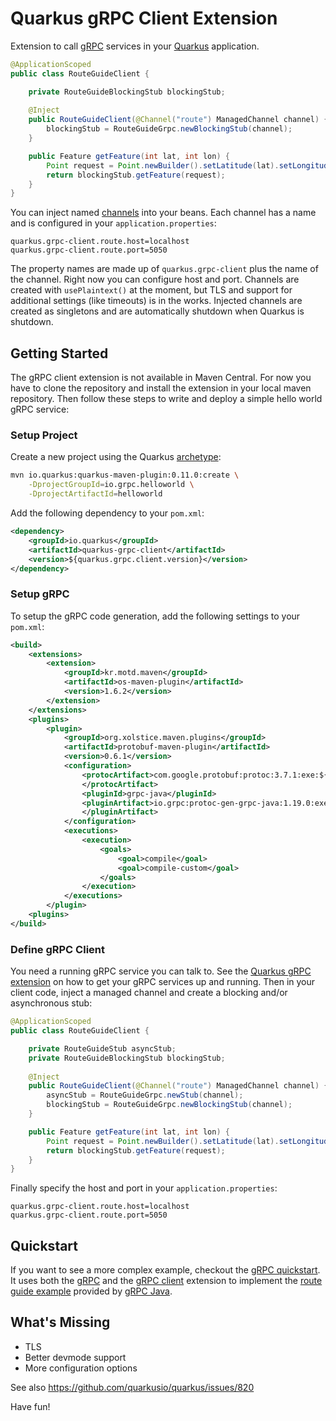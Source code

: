 # Quarkus gRPC Client Extension

Extension to call [gRPC](https://grpc.io/) services in your [Quarkus](https://quarkus.io) application. 

```java
@ApplicationScoped
public class RouteGuideClient {

    private RouteGuideBlockingStub blockingStub;
    
    @Inject
    public RouteGuideClient(@Channel("route") ManagedChannel channel) {
        blockingStub = RouteGuideGrpc.newBlockingStub(channel);    
    }

    public Feature getFeature(int lat, int lon) {
        Point request = Point.newBuilder().setLatitude(lat).setLongitude(lon).build();
        return blockingStub.getFeature(request);
    }
}
```

You can inject named [channels](https://grpc.io/docs/guides/concepts.html#channels) into your beans. Each channel has a name and is configured in your `application.properties`:

```properties
quarkus.grpc-client.route.host=localhost
quarkus.grpc-client.route.port=5050
``` 

The property names are made up of `quarkus.grpc-client` plus the name of the channel. Right now you can configure host and port. Channels are created with `usePlaintext()` at the moment, but TLS and support for additional settings (like timeouts) is in the works. Injected channels are created as singletons and are automatically shutdown when Quarkus is shutdown. 

## Getting Started

The gRPC client extension is not available in Maven Central. For now you have to clone the repository and install the extension in your local maven repository. Then follow these steps to write and deploy a simple hello world gRPC service:

### Setup Project

Create a new project using the Quarkus [archetype](https://quarkus.io/guides/getting-started-guide#bootstrapping-the-project):

```bash
mvn io.quarkus:quarkus-maven-plugin:0.11.0:create \
    -DprojectGroupId=io.grpc.helloworld \
    -DprojectArtifactId=helloworld
``` 

Add the following dependency to your `pom.xml`:

```xml
<dependency>
    <groupId>io.quarkus</groupId>
    <artifactId>quarkus-grpc-client</artifactId>
    <version>${quarkus.grpc.client.version}</version>
</dependency>
```

### Setup gRPC

To setup the gRPC code generation, add the following settings to your `pom.xml`:

```xml
<build>
    <extensions>
        <extension>
            <groupId>kr.motd.maven</groupId>
            <artifactId>os-maven-plugin</artifactId>
            <version>1.6.2</version>
        </extension>
    </extensions>
    <plugins>
        <plugin>
            <groupId>org.xolstice.maven.plugins</groupId>
            <artifactId>protobuf-maven-plugin</artifactId>
            <version>0.6.1</version>
            <configuration>
                <protocArtifact>com.google.protobuf:protoc:3.7.1:exe:${os.detected.classifier}
                </protocArtifact>
                <pluginId>grpc-java</pluginId>
                <pluginArtifact>io.grpc:protoc-gen-grpc-java:1.19.0:exe:${os.detected.classifier}
                </pluginArtifact>
            </configuration>
            <executions>
                <execution>
                    <goals>
                        <goal>compile</goal>
                        <goal>compile-custom</goal>
                    </goals>
                </execution>
            </executions>
        </plugin>
    <plugins>
</build>
```

### Define gRPC Client

You need a running gRPC service you can talk to. See the [Quarkus gRPC extension](https://github.com/hpehl/quarkus-grpc-extension) on how to get your gRPC services up and running. Then in your client code, inject a managed channel and create a blocking and/or asynchronous stub:
 
```java
@ApplicationScoped
public class RouteGuideClient {

    private RouteGuideStub asyncStub;
    private RouteGuideBlockingStub blockingStub;
    
    @Inject
    public RouteGuideClient(@Channel("route") ManagedChannel channel) {
        asyncStub = RouteGuideGrpc.newStub(channel);
        blockingStub = RouteGuideGrpc.newBlockingStub(channel);    
    }

    public Feature getFeature(int lat, int lon) {
        Point request = Point.newBuilder().setLatitude(lat).setLongitude(lon).build();
        return blockingStub.getFeature(request);
    }
}
```

Finally specify the host and port in your `application.properties`:

```properties
quarkus.grpc-client.route.host=localhost
quarkus.grpc-client.route.port=5050
``` 

## Quickstart

If you want to see a more complex example, checkout the [gRPC quickstart](https://github.com/hpehl/quarkus-grpc-quickstart). It uses both the [gRPC](https://github.com/hpehl/quarkus-grpc-extension) and the [gRPC client](https://github.com/hpehl/quarkus-grpc-client-extension) extension to implement the [route guide example](https://github.com/grpc/grpc-java/tree/v1.18.0/examples#grpc-examples) provided by [gRPC Java](https://github.com/grpc/grpc-java). 

## What's Missing

- TLS
- Better devmode support
- More configuration options

See also https://github.com/quarkusio/quarkus/issues/820

Have fun!
